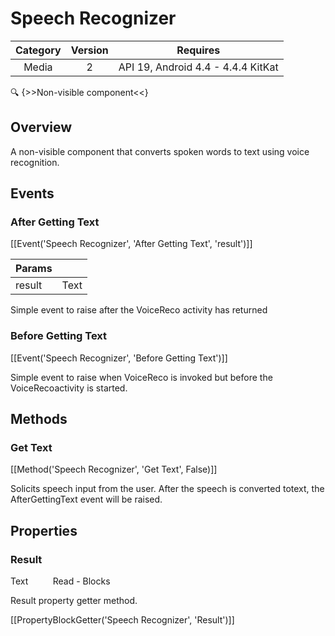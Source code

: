 # Speech Recognizer

| Category | Version | Requires |
|:--------:|:-------:|:--------:|
|Media|2|API 19, Android 4.4 - 4.4.4 KitKat|

:mag: {>>Non-visible component<<}

## Overview

A non-visible component that converts spoken words to text using voice recognition.

## Events

### After Getting Text

[[Event('Speech Recognizer', 'After Getting Text', 'result')]]

| Params | []() |
|--------|------|
|result|Text|


Simple event to raise after the VoiceReco activity has returned

### Before Getting Text

[[Event('Speech Recognizer', 'Before Getting Text')]]

Simple event to raise when VoiceReco is invoked but before the VoiceRecoactivity is started.

## Methods

### Get Text

[[Method('Speech Recognizer', 'Get Text', False)]]

Solicits speech input from the user. After the speech is converted totext, the AfterGettingText event will be raised.

## Properties

### Result

<span class="chip chip-text">Text</span>&nbsp;&nbsp;&nbsp;&nbsp;&nbsp;&nbsp;&nbsp;&nbsp;&nbsp;&nbsp;<span class="chip chip-rw">Read</span> - <span class="chip chip-bd">Blocks</span> 

Result property getter method.

[[PropertyBlockGetter('Speech Recognizer', 'Result')]]